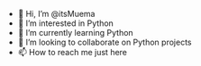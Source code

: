 - 👋 Hi, I’m @itsMuema
- 👀 I’m interested in Python
- 🌱 I’m currently learning Python
- 💞️ I’m looking to collaborate on Python projects
- 📫 How to reach me just here

<!---
itsMuema/itsMuema is a ✨ special ✨ repository because its `README.md` (this file) appears on your GitHub profile.
You can click the Preview link to take a look at your changes.
--->
